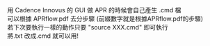 用 Cadence Innovus 的 GUI 做 APR 的時候會自己產生 .cmd 檔  
可以根據 APRflow.pdf 去分步驟 (前綴數字就是根據APRflow.pdf的步驟)   
若下次要執行一樣的動作只要 "source XXX.cmd" 即可執行  
將.txt 改成.cmd 就可以用!  
